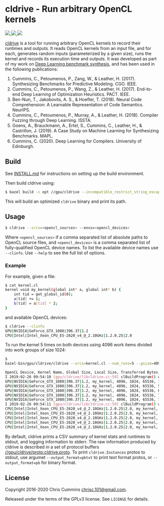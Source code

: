 # cldrive - Run arbitrary OpenCL kernels

<!-- Travis CI -->
<a href="https://travis-ci.org/ChrisCummins/cldrive">
  <img src="https://img.shields.io/travis/ChrisCummins/cldrive/master.svg">
</a>
<!-- Better code -->
<a href="https://bettercodehub.com/results/ChrisCummins/cldrive">
  <img src="https://bettercodehub.com/edge/badge/ChrisCummins/cldrive?branch=master">
</a>
<!-- License -->
<a href="https://www.gnu.org/licenses/gpl-3.0.en.html" target="_blank">
  <img src="https://img.shields.io/badge/license-GNU%20GPL%20v3-blue.svg?style=flat">
</a>

[cldrive](https://github.com/ChrisCummins/cldrive) is a tool for running
arbitrary OpenCL kernels to record their runtimes and outputs. It reads OpenCL
kernels from an input file, and for each, generates random inputs
(parameterized by a given size), runs the kernel and records its execution time
and outputs. It was developed as part of my work on
[Deep Learning benchmark synthesis](https://github.com/ChrisCummins/clgen), and
has been used in the following publications:

1. Cummins, C., Petoumenos, P., Zang, W., & Leather, H. (2017). Synthesizing
   Benchmarks for Predictive Modeling. CGO. IEEE.
1. Cummins, C., Petoumenos, P., Wang, Z., & Leather, H. (2017). End-to-end
   Deep Learning of Optimization Heuristics. PACT. IEEE.
1. Ben-Nun, T., Jakobovits, A. S., & Hoefler, T. (2018). Neural Code
   Comprehension: A Learnable Representation of Code Semantics. NeurIPS.
1. Cummins, C., Petoumenos, P., Murray, A., & Leather, H. (2018). Compiler
   Fuzzing through Deep Learning. ISSTA.
1. Goens, A., Brauckmann, A., Ertel, S., Cummins, C., Leather, H., &
   Castrillon, J. (2019). A Case Study on Machine Learning for Synthesizing
   Benchmarks. MAPL.
1. Cummins, C. (2020). Deep Learning for Compilers. University of Edinburgh.

## Build

See [INSTALL.md](/INSTALL.md) for instructions on setting up the build
environment.

Then build cldrive using:

```sh
$ bazel build -c opt //gpu/cldrive --incompatible_restrict_string_escapes=false
```

This will build an optimized `cldrive` binary and print its path.

## Usage

```sh
$ cldrive --srcs=<opencl_sources> --envs=<opencl_devices>
```

Where `<opencl_sources>` if a comma separated list of absolute paths to OpenCL
source files, and `<opencl_devices>` is a comma separated list of
fully-qualified OpenCL device names. To list the available device names use
`--clinfo`. Use `--help` to see the full list of options.

### Example

For example, given a file:

```sh
$ cat kernel.cl
kernel void my_kernel(global int* a, global int* b) {
    int tid = get_global_id(0);
    a[tid] += 1;
    b[tid] = a[tid] * 2;
}
```

and available OpenCL devices:

```sh
$ cldrive --clinfo
GPU|NVIDIA|GeForce_GTX_1080|396.37|1.2
CPU|Intel|Intel_Xeon_CPU_E5-2620_v4_@_2.10GHz|1.2.0.25|2.0
```

To run the kernel 5 times on both devices using 4096 work items divided into
work groups of size 1024:

```sh
$ 
bazel-bin/gpu/cldrive/cldrive --srcs=kernel.cl --num_runs=5 --gsize=4096 --lsize=1024 --envs='GPU|NVIDIA|Tesla_V100-PCIE-32GB|440.100|1.2','CPU|Intel_CPU_Runtime_for_OpenCL(TM)_Applications|Intel_Xeon_CPU_E5-2690_v4_@_2.60GHz|18.1.0.0920|2.1'

OpenCL Device, Kernel Name, Global Size, Local Size, Transferred Bytes, Runtime (ns)
I 2019-02-26 09:54:10 [gpu/cldrive/libcldrive.cc:59] clBuildProgram() with options '-cl-kernel-arg-info' completed in 1851 ms
GPU|NVIDIA|GeForce_GTX_1080|396.37|1.2, my_kernel, 4096, 1024, 65536, 113344
GPU|NVIDIA|GeForce_GTX_1080|396.37|1.2, my_kernel, 4096, 1024, 65536, 57984
GPU|NVIDIA|GeForce_GTX_1080|396.37|1.2, my_kernel, 4096, 1024, 65536, 64096
GPU|NVIDIA|GeForce_GTX_1080|396.37|1.2, my_kernel, 4096, 1024, 65536, 73696
GPU|NVIDIA|GeForce_GTX_1080|396.37|1.2, my_kernel, 4096, 1024, 65536, 73632
I 2019-02-26 09:54:11 [gpu/cldrive/libcldrive.cc:59] clBuildProgram() with options '-cl-kernel-arg-info' completed in 76 ms
CPU|Intel|Intel_Xeon_CPU_E5-2620_v4_@_2.10GHz|1.2.0.25|2.0, my_kernel, 4096, 1024, 65536, 105440
CPU|Intel|Intel_Xeon_CPU_E5-2620_v4_@_2.10GHz|1.2.0.25|2.0, my_kernel, 4096, 1024, 65536, 55936
CPU|Intel|Intel_Xeon_CPU_E5-2620_v4_@_2.10GHz|1.2.0.25|2.0, my_kernel, 4096, 1024, 65536, 63296
CPU|Intel|Intel_Xeon_CPU_E5-2620_v4_@_2.10GHz|1.2.0.25|2.0, my_kernel, 4096, 1024, 65536, 56192
CPU|Intel|Intel_Xeon_CPU_E5-2620_v4_@_2.10GHz|1.2.0.25|2.0, my_kernel, 4096, 1024, 65536, 55680
```

By default, cldrive prints a CSV summary of kernel stats and runtimes to
stdout, and logging information to stderr. The raw information produced by
cldrive is described in a set of protocol buffers
[//gpu/cldrive/proto:cldrive.proto](/gpu/cldrive/proto/cldrive.proto). To print
`cldrive.Instances` protos to stdout, use argumet `--output_format=pbtxt`
to print text format protos, or `--output_format=pb` for binary format.


## License

Copyright 2016-2020 Chris Cummins <chrisc.101@gmail.com>.

Released under the terms of the GPLv3 license. See `LICENSE` for details.



